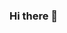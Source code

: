 ### Hi there 👋

<!--
**CodinSamurai/CodinSamurai** is a ✨ _special_ ✨ repository because its `README.md` (this file) appears on your GitHub profile.

Here are some ideas to get you started:

- 🔭 I’m currently working on some cool projects,check my Repo.
- 🌱 I’m currently learning React and nodeJs.
- 👯 I’m looking to collaborate on build amazing projects.
- 🤔 I’m looking for help with being a better dev than the last min.
- 💬 Ask me about how we can collaborate.
- 📫 How to reach me: tonyboodd@gmail.com.
- 😄 Pronouns: him/he.
- ⚡ Fun fact: Whats a question that was never asked? 
-->
